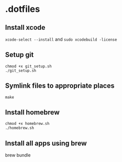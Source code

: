 .dotfiles
===


## Install xcode
`xcode-select --install` and `sudo xcodebuild -license`  


## Setup git
`chmod +x git_setup.sh`  
`./git_setup.sh` 


## Symlink files to appropriate places
`make`


## Install homebrew
`chmod +x homebrew.sh`  
`./homebrew.sh`


## Install all apps using brew
brew bundle

